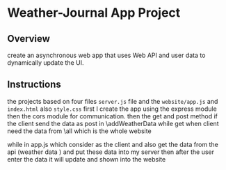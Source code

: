 # Weather-Journal App Project

## Overview
create an asynchronous web app that uses Web API and user data to dynamically update the UI.

## Instructions

the projects based on four files `server.js` file and the `website/app.js` and `index.html`  also `style.css`
first I create the app using the express module then the cors module for communication.
then the get and post method if the client send the data as post in \addWeatherData  while get when client need the data from \all which is the whole website

while in app.js which consider as the client and also get the data from the api (weather data )
and put these data into my server then after the user enter the data it will update and shown into the website
